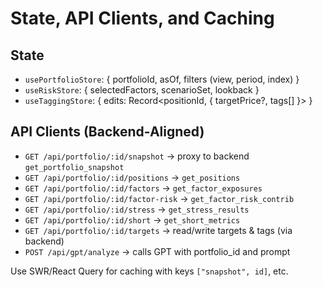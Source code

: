 # State, API Clients, and Caching

## State
- `usePortfolioStore`: { portfolioId, asOf, filters (view, period, index) }
- `useRiskStore`: { selectedFactors, scenarioSet, lookback }
- `useTaggingStore`: { edits: Record<positionId, { targetPrice?, tags[] }> }

## API Clients (Backend-Aligned)
- `GET /api/portfolio/:id/snapshot` → proxy to backend `get_portfolio_snapshot`
- `GET /api/portfolio/:id/positions` → `get_positions`
- `GET /api/portfolio/:id/factors` → `get_factor_exposures`
- `GET /api/portfolio/:id/factor-risk` → `get_factor_risk_contrib`
- `GET /api/portfolio/:id/stress` → `get_stress_results`
- `GET /api/portfolio/:id/short` → `get_short_metrics`
- `GET /api/portfolio/:id/targets` → read/write targets & tags (via backend)
- `POST /api/gpt/analyze` → calls GPT with portfolio_id and prompt

Use SWR/React Query for caching with keys `["snapshot", id]`, etc.
